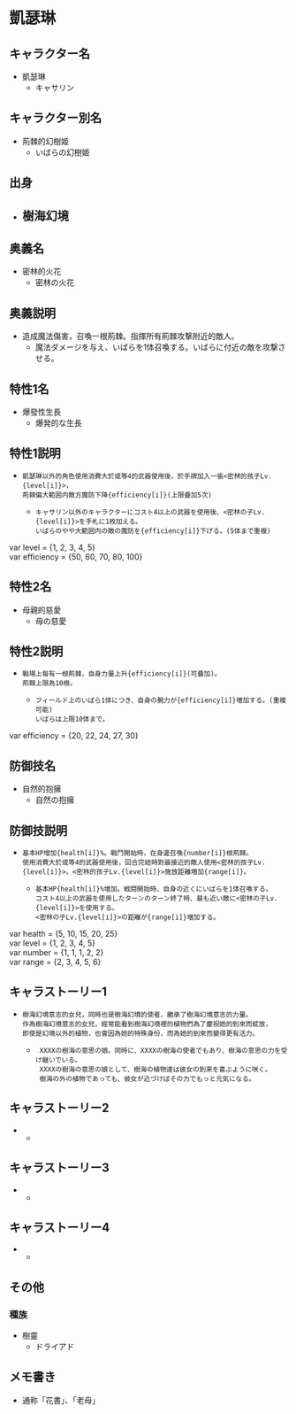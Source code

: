 # 凱瑟琳
## キャラクター名
 - 凱瑟琳
   - キャサリン

## キャラクター別名
 - 荊棘的幻樹姬
   - いばらの幻樹姫

## 出身
 - 樹海幻境
   - 

## 奥義名
 - 密林的火花
   - 密林の火花

## 奥義説明
 - 造成魔法傷害，召喚一根荊棘。指揮所有荊棘攻撃附近的敵人。
   - 魔法ダメージを与え、いばらを1体召喚する。いばらに付近の敵を攻撃させる。

## 特性1名
 - 爆發性生長
   - 爆発的な生長

## 特性1説明
 - ```
   凱瑟琳以外的角色使用消費大於或等4的武器使用後，於手牌加入一張<密林的孩子Lv.{level[i]}>，  
   荊棘偏大範囲内敵方魔防下降{efficiency[i]}(上限疊加5次)
   ```
   - ```
     キャサリン以外のキャラクターにコスト4以上の武器を使用後、<密林の子Lv.{level[i]}>を手札に1枚加える。
     いばらのやや大範囲内の敵の魔防を{efficiency[i]}下げる。(5体まで重複)
     ```

var level = {1, 2, 3, 4, 5}  
var efficiency = {50, 60, 70, 80, 100}  

## 特性2名
 - 母親的慈愛
   - 母の慈愛

## 特性2説明
 - ```
   戰場上每有一根荊棘，自身力量上升{efficiency[i]}(可疊加)。
   荊棘上限為10根。
   ```
   - ```
     フィールド上のいばら1体につき、自身の腕力が{efficiency[i]}増加する。(重複可能)
     いばらは上限10体まで。
     ```

var efficiency = {20, 22, 24, 27, 30}  

## 防御技名
 - 自然的抱擁
   - 自然の抱擁

## 防御技説明
 - ```
   基本HP增加{health[i]}%。戰鬥開始時，在身邊召喚{number[i]}根荊棘。
   使用消費大於或等4的武器使用後，回合完結時對最接近的敵人使用<密林的孩子Lv.{level[i]}>。<密林的孩子Lv.{level[i]}>施放距離増加{range[i]}。
   ```
   - ``` 
     基本HP{health[i]}%増加。戦闘開始時、自身の近くにいばらを1体召喚する。
     コスト4以上の武器を使用したターンのターン終了時、最も近い敵に<密林の子Lv.{level[i]}>を使用する。
     <密林の子Lv.{level[i]}>の距離が{range[i]}増加する。
     ```

var health = {5, 10, 15, 20, 25}  
var level = {1, 2, 3, 4, 5}  
var number = {1, 1, 1, 2, 2}  
var range = {2, 3, 4, 5, 6}  

## キャラストーリー1
 - ```
   樹海幻境意志的女兒，同時也是樹海幻境的使者，繼承了樹海幻境意志的力量。
   作為樹海幻境意志的女兒，經常能看到樹海幻境裡的植物們為了慶祝她的到來而綻放，
   即使是幻境以外的植物，也會因為她的特殊身份，而為她的到來而變得更有活力。 
   ```
   - ```
      XXXXの樹海の意思の娘。同時に、XXXXの樹海の使者でもあり、樹海の意思の力を受け継いでいる。
      XXXXの樹海の意思の娘として、樹海の植物達は彼女の到来を喜ぶように咲く。
      樹海の外の植物であっても、彼女が近づけばその力でもっと元気になる。
     ```
## キャラストーリー2
 - ```
   ```
   - ```
     ```

## キャラストーリー3
 - ```
   ```
   - ```
     ```

## キャラストーリー4
 - ```
   ```
   - ```
     ```

## その他
### 種族
 - 樹靈
   - ドライアド

## メモ書き
 - 通称「花書」、「老母」